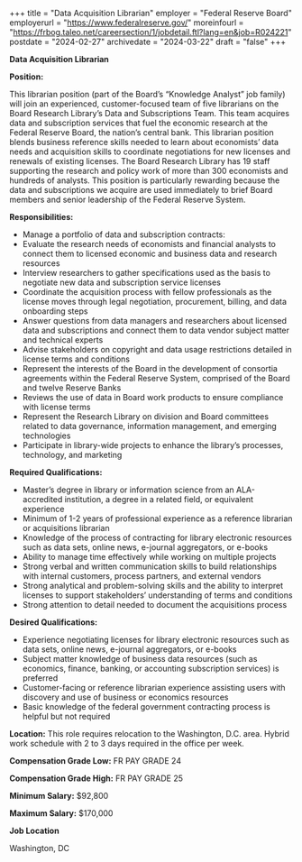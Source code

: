 +++
title = "Data Acquisition Librarian"
employer = "Federal Reserve Board"
employerurl = "https://www.federalreserve.gov/"
moreinfourl = "https://frbog.taleo.net/careersection/1/jobdetail.ftl?lang=en&job=R024221"
postdate = "2024-02-27"
archivedate = "2024-03-22"
draft = "false"
+++

**Data Acquisition Librarian**

**Position:**

This librarian position (part of the Board’s “Knowledge Analyst” job family) will join an experienced, customer-focused team of five librarians on the Board Research Library’s Data and Subscriptions Team. This team acquires data and subscription services that fuel the economic research at the Federal Reserve Board, the nation’s central bank. This librarian position blends business reference skills needed to learn about economists’ data needs and acquisition skills to coordinate negotiations for new licenses and renewals of existing licenses. The Board Research Library has 19 staff supporting the research and policy work of more than 300 economists and hundreds of analysts. This position is particularly rewarding because the data and subscriptions we acquire are used immediately to brief Board members and senior leadership of the Federal Reserve System.

**Responsibilities:**

- Manage a portfolio of data and subscription contracts:
 - Evaluate the research needs of economists and financial analysts to connect them to licensed economic and business data and research resources
 - Interview researchers to gather specifications used as the basis to negotiate new data and subscription service licenses
 - Coordinate the acquisition process with fellow professionals as the license moves through legal negotiation, procurement, billing, and data onboarding steps
 - Answer questions from data managers and researchers about licensed data and subscriptions and connect them to data vendor subject matter and technical experts
 - Advise stakeholders on copyright and data usage restrictions detailed in license terms and conditions
 - Represent the interests of the Board in the development of consortia agreements within the Federal Reserve System, comprised of the Board and twelve Reserve Banks
- Reviews the use of data in Board work products to ensure compliance with license terms
- Represent the Research Library on division and Board committees related to data governance, information management, and emerging technologies
- Participate in library-wide projects to enhance the library’s processes, technology, and marketing

**Required Qualifications:**

- Master’s degree in library or information science from an ALA-accredited institution, a degree in a related field, or equivalent experience
- Minimum of 1-2 years of professional experience as a reference librarian or acquisitions librarian
- Knowledge of the process of contracting for library electronic resources such as data sets, online news, e-journal aggregators, or e-books
- Ability to manage time effectively while working on multiple projects
- Strong verbal and written communication skills to build relationships with internal customers, process partners, and external vendors
- Strong analytical and problem-solving skills and the ability to interpret licenses to support stakeholders’ understanding of terms and conditions
- Strong attention to detail needed to document the acquisitions process

**Desired Qualifications:**

- Experience negotiating licenses for library electronic resources such as data sets, online news, e-journal aggregators, or e-books
- Subject matter knowledge of business data resources (such as economics, finance, banking, or accounting subscription services) is preferred
- Customer-facing or reference librarian experience assisting users with discovery and use of business or economics resources
- Basic knowledge of the federal government contracting process is helpful but not required

**Location:** This role requires relocation to the Washington, D.C. area. Hybrid work schedule with 2 to 3 days required in the office per week.

**Compensation Grade Low:** FR PAY GRADE 24

**Compensation Grade High:** FR PAY GRADE 25

**Minimum Salary:** $92,800

**Maximum Salary:** $170,000

**Job Location**

Washington, DC
